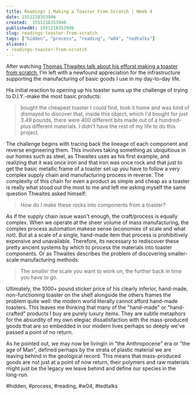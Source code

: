 ```yaml
---
title: Readings | Making a Toaster From Scratch | Week 4
date: 1551218353946
created:  1551218353946
publishedAt: 1551218353946
slug: readings-toaster-from-scratch
tags: ["hidden", "process", "reading", "w04", "tedtalks"]
aliases:
- readings-toaster-from-scratch
---
```


After watching [Thomas Thwaites talk about his efforst making a toaster from scratch](https://www.ted.com/talks/thomas_thwaites_how_i_built_a_toaster_from_scratch), I'm left with a newfound appreciation for the infrastructure supporting the manufacturing of basic goods I use in my day-to-day life.

His initial reaction to opening up his toaster sums up the challenge of trying to D.I.Y.-make the most basic products:

> bought the cheapest toaster I could find, took it home and was kind of dismayed to discover that, inside this object, which I'd bought for just 3.49 pounds, there were 400 different bits made out of a hundred-plus different materials. I didn't have the rest of my life to do this project.

The challenge begins with tracing back the lineage of each component and reverse engineering them. This involves taking something as ubiquitious in our homes such as steel, as Thwaites uses as his first example, and realizing that it was once iron and that iron was once rock and that just to get the basic metallic frame of a toaster set up you have to follow a very complex supply chain and manufacturing process in reverse. The complexity of this chain for even a product as simple and cheap as a toaster is really what stood out the most to me and left me asking myself the same question Thwaites asked himself:

> How do I make these rocks into components from a toaster?

As if the supply chain issue wasn't enough, the craft/process is equally complex. When we operate at the sheer volume of mass manufacturing, the complex process automation makese sense (economies of scale and what not). But at a scale of a single, hand-made item that process is prohibitively expensive and unavailable. Therefore, its necessary to rediscover these pretty ancient systems by which to process the materials into toaster components. Or as Thwaites describes the problem of discovering smaller-scale manufacturing methods:

> The smaller the scale you want to work on, the further back in time you have to go.

Ultimately, the 1000+ pound sticker price of his clearly inferior, hand-made, non-functioning toaster on the shelf alongside the others frames the problem quite well: the modern world literally cannot afford hand-made toasters. This leaves me thinking that many of the "hand-made" or "hand-crafted" products I buy are purely luxury items. They are subtle metaphors for the absurdity of my own elegiac dissatisfaction with the mass-produced goods that are so embedded in our modern lives perhaps so deeply we've passed a point of no return.

As he pointed out, we may now be livingin in "the Anthropocene" era or "the age of Man", defined perhaps by the strata of plastic material we are leaving behind in the geological record. This means that mass-produced goods are not just at a point of now return, their polymers and raw materials might just be the legacy we leave behind and define our species in the long-run.

#hidden, #process, #reading, #w04, #tedtalks
